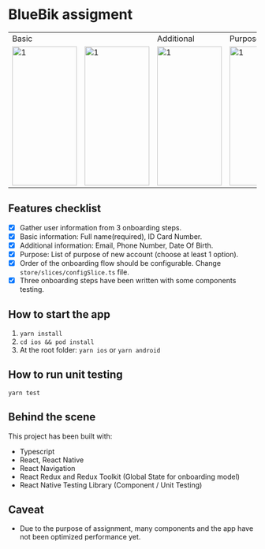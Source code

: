 # BlueBik assigment

<table>
  <tr>
     <td colspan=2>Basic</td>
     <td>Additional</td>
     <td>Purpose</td>
    <td>Result</td>
  </tr>
  <tr>
    <td><img src="https://imgur.com/UXXPyCf.png"  alt="1" width = 131px height = 282px ></td>
    <td><img src="https://imgur.com/YaDzH4Z.png"  alt="1" width = 131px height = 282px ></td>
    <td><img src="https://imgur.com/1QSoJX7.png"  alt="1" width = 131px height = 282px ></td>
    <td><img src="https://imgur.com/jRo1RnK.png"  alt="1" width = 131px height = 282px ></td>
        <td><img src="https://imgur.com/DWZux9x.png"  alt="1" width = 131px height = 282px ></td>
  </tr>
 </table>

## Features checklist

- [x] Gather user information from 3 onboarding steps.
- [x] Basic information: Full name(required), ID Card Number.
- [x] Additional information: Email, Phone Number, Date Of Birth.
- [x] Purpose: List of purpose of new account (choose at least 1 option).
- [x] Order of the onboarding flow should be configurable. Change `store/slices/configSlice.ts` file.
- [x] Three onboarding steps have been written with some components testing.

## How to start the app

1. `yarn install`
2. `cd ios && pod install`
3. At the root folder: `yarn ios` or `yarn android`

## How to run unit testing

`yarn test`

## Behind the scene

This project has been built with:

- Typescript
- React, React Native
- React Navigation
- React Redux and Redux Toolkit (Global State for onboarding model)
- React Native Testing Library (Component / Unit Testing)

## Caveat

- Due to the purpose of assignment, many components and the app have not been optimized performance yet.
